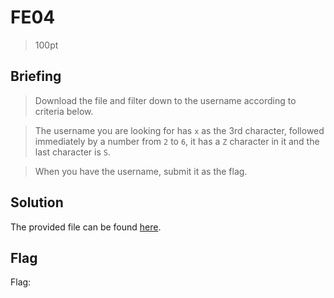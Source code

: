 # FE04
> 100pt

## Briefing
> Download the file and filter down to the username according to criteria below.

> The username you are looking for has `x` as the 3rd character, followed immediately by a number from `2` to `6`, it has a `Z` character in it and the last character is `S`.

> When you have the username, submit it as the flag.

## Solution
The provided file can be found [here](fe04.zip).

## Flag
Flag: ` `
